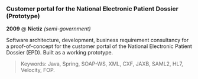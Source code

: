 ### Customer portal for the National Electronic Patient Dossier (Prototype)

__2009__ @ __Nictiz__ _(semi-government)_

Software architecture, development, business requirement consultancy for a proof-of-concept for the customer portal of the National Electronic Patient Dossier (EPD). Built as a working prototype.

> Keywords: Java, Spring, SOAP-WS, XML, CXF, JAXB, SAML2, HL7, Velocity, FOP.
